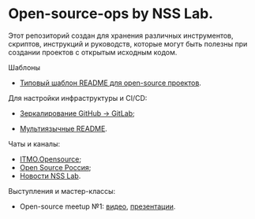 # Open-source-ops by NSS Lab.

Этот репозиторий создан для хранения различных инструментов, скриптов, инструкций и руководств, 
которые могут быть полезны при создании проектов с открытым исходным кодом.

Шаблоны

- [Типовый шаблон README для open-source проектов](templates/template_README.rst).

Для настройки инфраструктуры и CI/CD:

- [Зеркалирование GitHub -> GitLab](/mirror_repo_to_gitlab.md);

- [Мультиязычные README](/create_multilang_readme_files.md).

Чаты и каналы:

- [ITMO.Opensource](https://t.me/itmo_opensource);
- [Open Source Россия](https://t.me/OpenSourceRu);
- [Новости NSS Lab](https://t.me/NSS_group).

Выступления и мастер-классы:

- Open-source meetup №1: [видео](https://aim.club/publications/scientific-open-source-meetup), 
[презентации](https://disk.yandex.ru/d/mFybSAZIVEbe7w).
